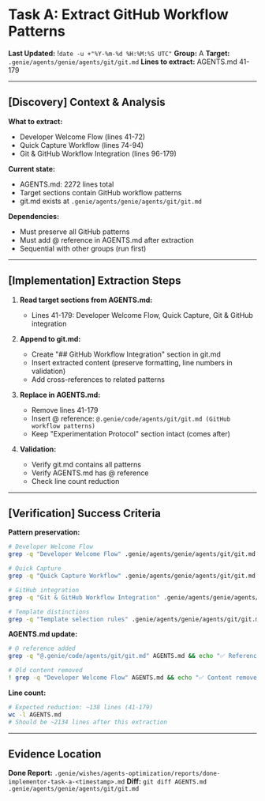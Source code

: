 # Task A: Extract GitHub Workflow Patterns
**Last Updated:** !`date -u +"%Y-%m-%d %H:%M:%S UTC"`
**Group:** A
**Target:** `.genie/agents/genie/agents/git/git.md`
**Lines to extract:** AGENTS.md 41-179

---

## [Discovery] Context & Analysis

**What to extract:**
- Developer Welcome Flow (lines 41-72)
- Quick Capture Workflow (lines 74-94)
- Git & GitHub Workflow Integration (lines 96-179)

**Current state:**
- AGENTS.md: 2272 lines total
- Target sections contain GitHub workflow patterns
- git.md exists at `.genie/agents/genie/agents/git/git.md`

**Dependencies:**
- Must preserve all GitHub patterns
- Must add @ reference in AGENTS.md after extraction
- Sequential with other groups (run first)

---

## [Implementation] Extraction Steps

1. **Read target sections from AGENTS.md:**
   - Lines 41-179: Developer Welcome Flow, Quick Capture, Git & GitHub integration

2. **Append to git.md:**
   - Create "## GitHub Workflow Integration" section in git.md
   - Insert extracted content (preserve formatting, line numbers in validation)
   - Add cross-references to related patterns

3. **Replace in AGENTS.md:**
   - Remove lines 41-179
   - Insert @ reference: `@.genie/code/agents/git/git.md (GitHub workflow patterns)`
   - Keep "Experimentation Protocol" section intact (comes after)

4. **Validation:**
   - Verify git.md contains all patterns
   - Verify AGENTS.md has @ reference
   - Check line count reduction

---

## [Verification] Success Criteria

**Pattern preservation:**
```bash
# Developer Welcome Flow
grep -q "Developer Welcome Flow" .genie/agents/genie/agents/git/git.md && echo "✅ Welcome flow preserved"

# Quick Capture
grep -q "Quick Capture Workflow" .genie/agents/genie/agents/git/git.md && echo "✅ Quick capture preserved"

# GitHub integration
grep -q "Git & GitHub Workflow Integration" .genie/agents/genie/agents/git/git.md && echo "✅ GitHub integration preserved"

# Template distinctions
grep -q "Template selection rules" .genie/agents/genie/agents/git/git.md && echo "✅ Template rules preserved"
```

**AGENTS.md update:**
```bash
# @ reference added
grep -q "@.genie/code/agents/git/git.md" AGENTS.md && echo "✅ Reference added"

# Old content removed
! grep -q "Developer Welcome Flow" AGENTS.md && echo "✅ Content removed"
```

**Line count:**
```bash
# Expected reduction: ~138 lines (41-179)
wc -l AGENTS.md
# Should be ~2134 lines after this extraction
```

---

## Evidence Location

**Done Report:** `.genie/wishes/agents-optimization/reports/done-implementor-task-a-<timestamp>.md`
**Diff:** `git diff AGENTS.md .genie/agents/genie/agents/git/git.md`
